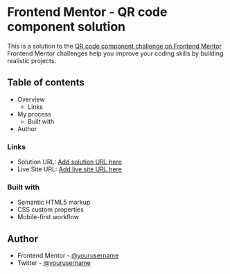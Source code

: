 # Frontend Mentor - QR code component solution

This is a solution to the [QR code component challenge on Frontend Mentor](https://www.frontendmentor.io/challenges/qr-code-component-iux_sIO_H). Frontend Mentor challenges help you improve your coding skills by building realistic projects. 

## Table of contents

- Overview
  - Links
- My process
  - Built with
- Author

### Links

- Solution URL: [Add solution URL here](https://your-solution-url.com)
- Live Site URL: [Add live site URL here](https://your-live-site-url.com)
### Built with

- Semantic HTML5 markup
- CSS custom properties
- Mobile-first workflow

## Author

- Frontend Mentor - [@yourusername](https://www.frontendmentor.io/profile/Olumarshal)
- Twitter - [@yourusername](https://www.twitter.com/Ng_Marshal)


